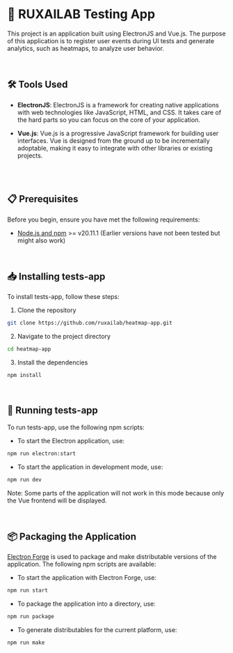 #  🚀 RUXAILAB Testing App 

This project is an application built using ElectronJS and Vue.js. The purpose of this application is to register user events during UI tests and generate analytics, such as heatmaps, to analyze user behavior.

</br>

## 🛠️ Tools Used

- **ElectronJS**: ElectronJS is a framework for creating native applications with web technologies like JavaScript, HTML, and CSS. It takes care of the hard parts so you can focus on the core of your application.

- **Vue.js**: Vue.js is a progressive JavaScript framework for building user interfaces. Vue is designed from the ground up to be incrementally adoptable, making it easy to integrate with other libraries or existing projects.

</br>
</br>

## 📋 Prerequisites

Before you begin, ensure you have met the following requirements:

- [Node.js and npm](https://nodejs.org/en/download/) >= v20.11.1 (Earlier versions have not been tested but might also work)

</br>

## 📥 Installing tests-app

To install tests-app, follow these steps:

1. Clone the repository
```sh
git clone https://github.com/ruxailab/heatmap-app.git
```

2. Navigate to the project directory
```sh
cd heatmap-app
```

3. Install the dependencies
```sh
npm install
```

</br>

## 🚀 Running tests-app

To run tests-app, use the following npm scripts:

- To start the Electron application, use:
```sh
npm run electron:start
```

- To start the application in development mode, use:
```sh
npm run dev
```
Note: Some parts of the application will not work in this mode because only the Vue frontend will be displayed.

</br>

## 📦 Packaging the Application

[Electron Forge](https://www.electronforge.io/) is used to package and make distributable versions of the application. The following npm scripts are available:

- To start the application with Electron Forge, use:
```sh
npm run start
```

- To package the application into a directory, use:
```sh
npm run package
```

- To generate distributables for the current platform, use:
```sh
npm run make
```

